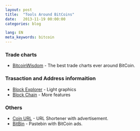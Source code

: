 ```yaml
---
layout: post
title:  "Tools Around BitCoins"
date:   2013-11-19 00:00:00
categories: blog

lang: EN
meta_keywords: bitcoin
---
```


### Trade charts

* [BitcoinWisdom](http://bitcoinwisdom.com/) - The best trade charts ever around BitCoin.


### Trasaction and Address informaition

* [Block Explorer](http://blockexplorer.com/) - Light graphics
* [Block Chain](https://blockchain.info/) - More features


### Others

* [Coin URL](https://coinurl.com/index.php?ref=38a9639ca07486885fff97ddfd1659c5) - URL Shortener with advertisement.
* [BitBin](http://bitbin.it/index.php) - Pastebin with BitCoin ads.

